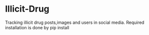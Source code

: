 # Illicit-Drug
Tracking illicit drug posts,images and users in social media.
Required installation is done by pip install
